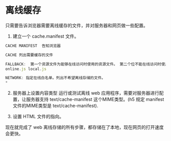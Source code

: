 # 离线缓存
只需要告诉浏览器需要离线缓存的文件，并对服务器和网页做一些配置。

1. 建立一个 cache.manifest 文件。
```javascript
CACHE MANIFEST  告知浏览器

CACHE 列出需要缓存的文件

FALLBACK:  第一个资源文件为能够在线访问时使用的资源文件。 第二个位不能在线访问时使用的备用资源文件。
online.js local.js 

NETWORK: 指定在线白名单。列出不希望离线存储的文件。
*

```

2. 服务器上设置内容类型
运行或测试离线 web 应用程序，需要对服务器进行配置，让服务器支持 text/cache-manifest 这个MIME类型。(h5 规定 manifest文件的MIME类型是 text/cache-manifest).


3. 设置 HTML 文件的指向。
<html manifest="/cache.manifest">


现在就完成了 web 离线存储的所有步骤，都存储在了本地，现在网页的打开速度会更快。